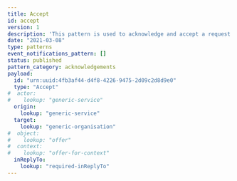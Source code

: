 ```yaml
---
title: Accept
id: accept
version: 1
description: 'This pattern is used to acknowledge and accept a request (`Offer`). This should be interpreted to mean that the `target` intends to act on the request in some way. It does not imply any kind of outcome beyond this.'
date: "2021-03-08"
type: patterns
event_notifications_pattern: []
status: published
pattern_category: acknowledgements
payload:
  id: "urn:uuid:4fb3af44-d4f8-4226-9475-2d09c2d8d9e0"
  type: "Accept"
#  actor:
#    lookup: "generic-service"
  origin:
    lookup: "generic-service"
  target:
    lookup: "generic-organisation"
#  object:
#    lookup: "offer"
#  context:
#    lookup: "offer-for-context"
  inReplyTo:
    lookup: "required-inReplyTo"
---
```



